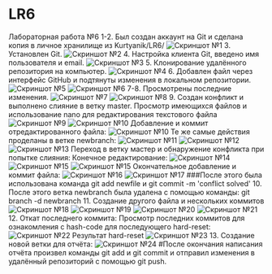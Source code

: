 # LR6
Лабораторная работа №6
1-2. Был создан аккаунт на Git и сделана копия в личное хранилище из Kurtyanik/LR6/
![Скриншот №1](12.jpg)
3. Установлен Git.
![Скриншот №2](3.jpg)
4.  Настройка клиента Git, введено имя пользователя и email.
![Скриншот №3](4.jpg)
5. Клонирование удалённого репозитория на компьютер.
![Скриншот №4](5.jpg)
6. Добавлен файл через интерфейс GitHub и подтянуты изменения в локальном репозитории.
![Скриншот №5](6.jpg)
![Скриншот №6](62.jpg)
7-8. Просмотрены последние изменения. 
![Скриншот №7](78.jpg)
![Скриншот №8](87.jpg)
9. Создан конфликт и выполнено слияние в ветку master.
Просмотр имеющихся файлов и использование nano для редактирования текстового файла
![Скриншот №9](91.jpg)
![Скриншот №10](92.jpg)
Добавление и коммит отредактированного файла:
![Скриншот №10](93.jpg)
Те же самые действия проделаны в ветке newbranch:
![Скриншот №11](94.jpg)
![Скриншот №12](95.jpg)
![Скриншот №13](96.jpg)
Переход в ветку мастер и обнаружение конфликта при попытке слияния:
Конечное редактирование:
![Скриншот №14](97.jpg)
![Скриншот №15](98.jpg)
![Скриншот №15](solved.jpg)
Окончательное добавление и коммит файла:
![Скриншот №16](99.jpg)
![Скриншот №17](100.jpg)
###После этого была использована команда git add newfile и git commit -m 'conflict solved'
10. После этого ветка newbranch была удалена с помощью команды:
git branch -d newbranch
11. Создание другого файла и нескольких коммитов
![Скриншот №18](101.jpg)
![Скриншот №19](102.jpg)
![Скриншот №20](103.jpg)
![Скриншот №21](104.jpg)
12. Откат последнего коммита:
Просмотр последних коммитов для ознакомления с hash-code для последующего hard-reset:
![Скриншот №22](121.jpg)
Результат hard-reset
![Скриншот №23](122.jpg)
13. Создание новой ветки для отчёта:
![Скриншот №24](131.jpg)
#После окончания написания отчёта произвел команды git add и git commit и отправил изменения в удалённый репозиторий с помощью git push.


